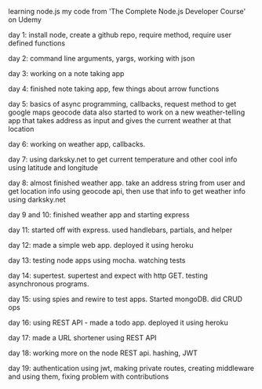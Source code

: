 learning node.js
my code from 'The Complete Node.js Developer Course' on Udemy

day 1: install node, create a github repo, require method, require user defined functions

day 2: command line arguments, yargs, working with json

day 3: working on a note taking app

day 4: finished note taking app, few things about arrow functions

day 5: basics of async programming, callbacks, request method to get google maps geocode data
      also started to work on a new weather-telling app that takes address as input and gives the current weather at that location

day 6: working on weather app, callbacks.

day 7: using darksky.net to get current temperature and other cool info using latitude and longitude

day 8: almost finished weather app. take an address string from user and get location info using geocode api, then use that info to get weather info using darksky.net

day 9 and 10: finished weather app and starting express

day 11: started off with express. used handlebars, partials, and helper

day 12: made a simple web app. deployed it using heroku

day 13: testing node apps using mocha. watching tests

day 14: supertest. supertest and expect with http GET. testing asynchronous programs.

day 15: using spies and rewire to test apps. Started mongoDB. did CRUD ops

day 16: using REST API - made a todo app. deployed it using heroku

day 17: made a URL shortener using REST API

day 18: working more on the node REST api. hashing, JWT

day 19: authentication using jwt, making private routes, creating middleware and using them, fixing problem with contributions
